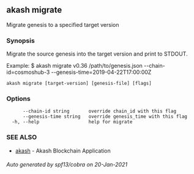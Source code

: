 ## akash migrate

Migrate genesis to a specified target version

### Synopsis

Migrate the source genesis into the target version and print to STDOUT.

Example:
$ akash migrate v0.36 /path/to/genesis.json --chain-id=cosmoshub-3 --genesis-time=2019-04-22T17:00:00Z


```
akash migrate [target-version] [genesis-file] [flags]
```

### Options

```
      --chain-id string       override chain_id with this flag
      --genesis-time string   override genesis_time with this flag
  -h, --help                  help for migrate
```

### SEE ALSO

* [akash](akash.md)	 - Akash Blockchain Application

###### Auto generated by spf13/cobra on 20-Jan-2021
